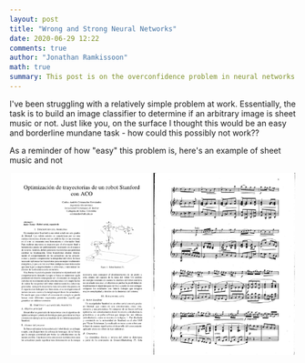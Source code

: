 ```yaml
---
layout: post
title: "Wrong and Strong Neural Networks"
date: 2020-06-29 12:22
comments: true
author: "Jonathan Ramkissoon"
math: true
summary: This post is on the overconfidence problem in neural networks
---
```


I've been struggling with a relatively simple problem at work.
Essentially, the task is to build an image classifier to determine if an arbitrary image is sheet music or not. Just like you, on the surface I thought this would be an easy and borderline mundane task - how could this possibly not work??

As a reminder of how "easy" this problem is, here's an example of sheet music and not



<p align="center">
  <img src="/assets/not-sheet-music.png" height="320">
  <img src="/assets/yes-sheet-music.jpg" height="320">
</p>

&nbsp;
